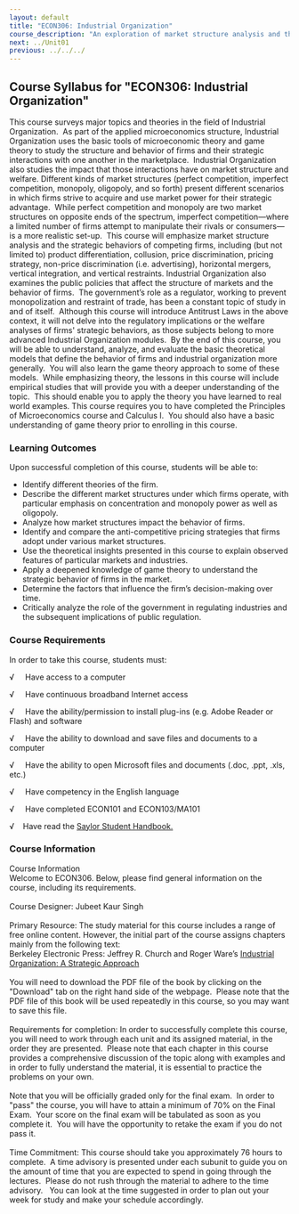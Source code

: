 ```yaml
---
layout: default
title: "ECON306: Industrial Organization"
course_description: "An exploration of market structure analysis and the strategic behaviors of competing firms in different market settings with equal emphasis on theory and empirical studies. Topics include strategies of competitive and cooperative behaviors, firm decisions in regulated environments and the likely effects of deregulation, and a game-theoretic approach."
next: ../Unit01
previous: ../../../
---
```

Course Syllabus for "ECON306: Industrial Organization"
------------------------------------------------------

This course surveys major topics and theories in the field of Industrial
Organization.  As part of the applied microeconomics structure,
Industrial Organization uses the basic tools of microeconomic theory and
game theory to study the structure and behavior of firms and their
strategic interactions with one another in the marketplace.  Industrial
Organization also studies the impact that those interactions have on
market structure and welfare. Different kinds of market structures
(perfect competition, imperfect competition, monopoly, oligopoly, and so
forth) present different scenarios in which firms strive to acquire and
use market power for their strategic advantage.  While perfect
competition and monopoly are two market structures on opposite ends of
the spectrum, imperfect competition—where a limited number of firms
attempt to manipulate their rivals or consumers—is a more realistic
set-up.  This course will emphasize market structure analysis and the
strategic behaviors of competing firms, including (but not limited to)
product differentiation, collusion, price discrimination, pricing
strategy, non-price discrimination (i.e. advertising), horizontal
mergers, vertical integration, and vertical restraints. Industrial
Organization also examines the public policies that affect the structure
of markets and the behavior of firms.  The government’s role as a
regulator, working to prevent monopolization and restraint of trade, has
been a constant topic of study in and of itself.  Although this course
will introduce Antitrust Laws in the above context, it will not delve
into the regulatory implications or the welfare analyses of firms'
strategic behaviors, as those subjects belong to more advanced
Industrial Organization modules.  By the end of this course, you will be
able to understand, analyze, and evaluate the basic theoretical models
that define the behavior of firms and industrial organization more
generally.  You will also learn the game theory approach to some of
these models.  While emphasizing theory, the lessons in this course will
include empirical studies that will provide you with a deeper
understanding of the topic.  This should enable you to apply the theory
you have learned to real world examples. This course requires you to
have completed the Principles of Microeconomics course and Calculus I. 
You should also have a basic understanding of game theory prior to
enrolling in this course.

### Learning Outcomes

Upon successful completion of this course, students will be able to:

-   Identify different theories of the firm.
-   Describe the different market structures under which firms operate,
    with particular emphasis on concentration and monopoly power as well
    as oligopoly.
-   Analyze how market structures impact the behavior of firms.
-   Identify and compare the anti-competitive pricing strategies that
    firms adopt under various market structures.
-   Use the theoretical insights presented in this course to explain
    observed features of particular markets and industries.
-   Apply a deepened knowledge of game theory to understand the
    strategic behavior of firms in the market.
-   Determine the factors that influence the firm’s decision-making over
    time.
-   Critically analyze the role of the government in regulating
    industries and the subsequent implications of public regulation.

### Course Requirements

In order to take this course, students must:

√     Have access to a computer

√     Have continuous broadband Internet access

√     Have the ability/permission to install plug-ins (e.g. Adobe Reader
or Flash) and software

√     Have the ability to download and save files and documents to a
computer

√     Have the ability to open Microsoft files and documents (.doc,
.ppt, .xls, etc.)

√     Have competency in the English language 

√     Have completed ECON101 and ECON103/MA101

√    Have read the [Saylor Student
Handbook.](http://www.saylor.org/site/wp-content/uploads/2012/05/Saylor-StudentHandbook.pdf)

### Course Information

Course Information  
 Welcome to ECON306. Below, please find general information on the
course, including its requirements.  
    
 Course Designer: Jubeet Kaur Singh  
    
 Primary Resource: The study material for this course includes a range
of free online content. However, the initial part of the course assigns
chapters mainly from the following text:  
 Berkeley Electronic Press: Jeffrey R. Church and Roger Ware’s
[Industrial Organization: A Strategic
Approach](http://works.bepress.com/jeffrey_church/23/)  
    
 You will need to download the PDF file of the book by clicking on the
"Download" tab on the right hand side of the webpage.  Please note that
the PDF file of this book will be used repeatedly in this course, so you
may want to save this file.   
    
 Requirements for completion: In order to successfully complete this
course, you will need to work through each unit and its assigned
material, in the order they are presented.  Please note that each
chapter in this course provides a comprehensive discussion of the topic
along with examples and in order to fully understand the material, it is
essential to practice the  problems on your own.  
    
 Note that you will be officially graded only for the final exam.  In
order to "pass" the course, you will have to attain a minimum of 70% on
the Final Exam.  Your score on the final exam will be tabulated as soon
as you complete it.  You will have the opportunity to retake the exam if
you do not pass it.  
    
 Time Commitment: This course should take you approximately 76 hours to
complete.  A time advisory is presented under each subunit to guide you
on the amount of time that you are expected to spend in going through
the lectures.  Please do not rush through the material to adhere to the
time advisory.   You can look at the time suggested in order to plan out
your week for study and make your schedule accordingly.  
    

